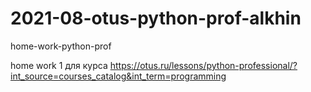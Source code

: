# 2021-08-otus-python-prof-alkhin
 home-work-python-prof
 
home work 1 для курса https://otus.ru/lessons/python-professional/?int_source=courses_catalog&int_term=programming
